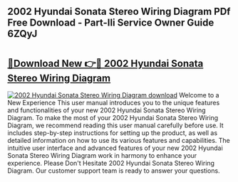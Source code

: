 ## 2002 Hyundai Sonata Stereo Wiring Diagram PDf Free Download - Part-IIi Service Owner Guide 6ZQyJ

# <h2><a href="http://dfuhc6y.blite.top/?on=2002+Hyundai+Sonata+Stereo+Wiring+Diagram">🔗Download New 👉🔴 2002 Hyundai Sonata Stereo Wiring Diagram</a></h2>

[![2002 Hyundai Sonata Stereo Wiring Diagram download](https://i.imgur.com/lujVjoI.png)](http://dfuhc6y.blite.top/?on=2002+Hyundai+Sonata+Stereo+Wiring+Diagram)
Welcome to a New Experience This user manual introduces you to the unique features and functionalities of your new 2002 Hyundai Sonata Stereo Wiring Diagram. To make the most of your 2002 Hyundai Sonata Stereo Wiring Diagram, we recommend reading this user manual carefully before use. It includes step-by-step instructions for setting up the product, as well as detailed information on how to use its various features and capabilities. The intuitive user interface and advanced features of your new 2002 Hyundai Sonata Stereo Wiring Diagram work in harmony to enhance your experience. Please Don't Hesitate 2002 Hyundai Sonata Stereo Wiring Diagram. Our customer support team is ready to answer your questions.
